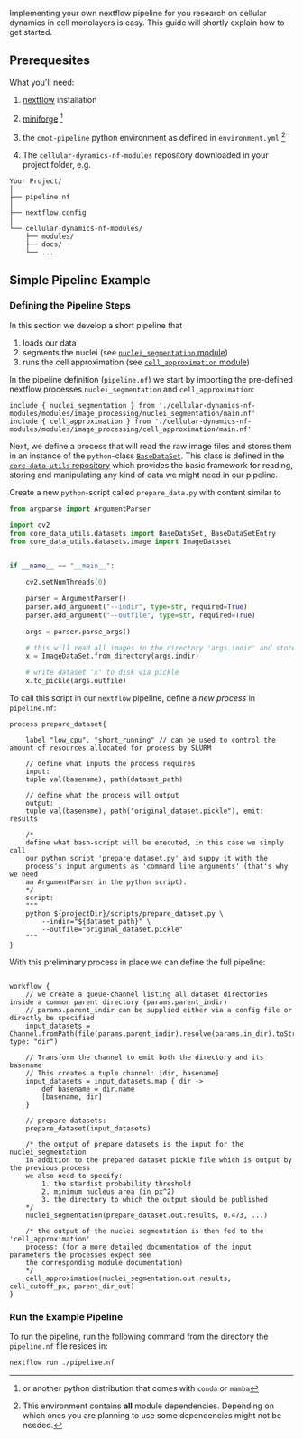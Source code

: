 Implementing your own nextflow pipeline for you research on cellular dynamics in cell monolayers is easy.
This guide will shortly explain how to get started.

## Prerequesites

What you'll need:
1. [nextflow](https://www.nextflow.io/) installation

2. [miniforge](https://github.com/conda-forge/miniforge) [^1]

3. the `cmot-pipeline` python environment as defined in `environment.yml` [^2]

4. The `cellular-dynamics-nf-modules` repository downloaded in your project folder, e.g.

```
Your Project/
│
├── pipeline.nf
│
├── nextflow.config
│
└── cellular-dynamics-nf-modules/
    ├── modules/
    ├── docs/
    └── ...
```

## Simple Pipeline Example

### Defining the Pipeline Steps
In this section we develop a short pipeline that
1. loads our data
2. segments the nuclei (see [`nuclei_segmentation` module](./modules.md#nuclei-segmentation))
3. runs the cell approximation (see [`cell_approximation` module](./modules.md#cell-approximation))

In the pipeline definition (`pipeline.nf`) we start by importing the pre-defined nextflow processes
`nuclei_segmentation` and `cell_approximation`:

```nextflow
include { nuclei_segmentation } from './cellular-dynamics-nf-modules/modules/image_processing/nuclei_segmentation/main.nf'
include { cell_approximation } from './cellular-dynamics-nf-modules/modules/image_processing/cell_approximation/main.nf'
```

Next, we define a process that will read the raw image files and stores them in an instance of the
`python`-class [`BaseDataSet`](https://github.com/lettlini/core-data-utils/blob/f47e058826d6d9905e75b61b8f154815d876d788/core_data_utils/datasets/base_dataset.py#L48C1-L48C19).
This class is defined in the [`core-data-utils` repository](https://github.com/lettlini/core-data-utils) which provides the basic framework
for reading, storing and manipulating any kind of data we might need in our pipeline.

Create a new `python`-script called `prepare_data.py` with content similar to

```python
from argparse import ArgumentParser

import cv2
from core_data_utils.datasets import BaseDataSet, BaseDataSetEntry
from core_data_utils.datasets.image import ImageDataset


if __name__ == "__main__":

    cv2.setNumThreads(0)

    parser = ArgumentParser()
    parser.add_argument("--indir", type=str, required=True)
    parser.add_argument("--outfile", type=str, required=True)

    args = parser.parse_args()

    # this will read all images in the directory 'args.indir' and store them in 'x'
    x = ImageDataSet.from_directory(args.indir)

    # write dataset 'x' to disk via pickle
    x.to_pickle(args.outfile)
```

To call this script in our `nextflow` pipeline, define a _new process_
in `pipeline.nf`:

```nextflow
process prepare_dataset{

    label "low_cpu", "short_running" // can be used to control the amount of resources allocated for process by SLURM

    // define what inputs the process requires
    input:
    tuple val(basename), path(dataset_path)

    // define what the process will output
    output:
    tuple val(basename), path("original_dataset.pickle"), emit: results

    /*
    define what bash-script will be executed, in this case we simply call
    our python script 'prepare_dataset.py' and suppy it with the
    process's input arguments as 'command line arguments' (that's why we need
    an ArgumentParser in the python script).
    */
    script:
    """
    python ${projectDir}/scripts/prepare_dataset.py \
        --indir="${dataset_path}" \
        --outfile="original_dataset.pickle"
    """
}
```

With this preliminary process in place we can define the full pipeline:
```nextflow

workflow {
    // we create a queue-channel listing all dataset directories inside a common parent directory (params.parent_indir)
    // params.parent_indir can be supplied either via a config file or directly be specified
    input_datasets = Channel.fromPath(file(params.parent_indir).resolve(params.in_dir).toString(), type: "dir")

    // Transform the channel to emit both the directory and its basename
    // This creates a tuple channel: [dir, basename]
    input_datasets = input_datasets.map { dir ->
        def basename = dir.name
        [basename, dir]
    }

    // prepare datasets:
    prepare_dataset(input_datasets)

    /* the output of prepare_datasets is the input for the nuclei_segmentation
    in addition to the prepared dataset pickle file which is output by the previous process
    we also need to specify:
        1. the stardist probability threshold
        2. minimum nucleus area (in px^2)
        3. the directory to which the output should be published
    */
    nuclei_segmentation(prepare_dataset.out.results, 0.473, ...)

    /* the output of the nuclei segmentation is then fed to the 'cell_approximation'
    process: (for a more detailed documentation of the input parameters the processes expect see
    the corresponding module documentation)
    */
    cell_approximation(nuclei_segmentation.out.results, cell_cutoff_px, parent_dir_out)
}

```

### Run the Example Pipeline

To run the pipeline, run the following command from the directory the `pipeline.nf`
file resides in:

```bash
nextflow run ./pipeline.nf
```


[^1]: or another python distribution that comes with `conda` or `mamba`
[^2]: This environment contains **all** module dependencies. Depending on which ones you are planning
to use some dependencies might not be needed.

